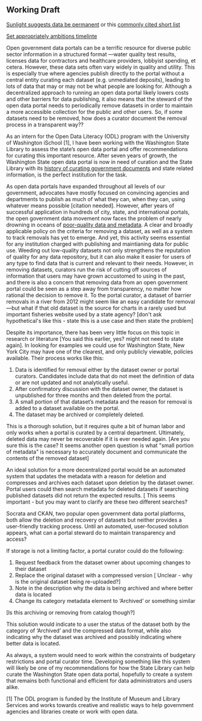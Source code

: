 ## Working Draft


[Sunlight suggests data be permanent](https://sunlightfoundation.com/opendataguidelines/#permanent-access) or this [commonly cited short list](https://sunlightfoundation.com/policy/documents/ten-open-data-principles/)

[Set appropriately ambitions timelinte](https://opendatapolicyhub.sunlightfoundation.com/guidelines/27-timelines/)

Open government data portals can be a terrific resource for diverse public sector information in a structured format —water quality test results, licenses data for contractors and healthcare providers, lobbyist spending, et cetera. However, these data sets often vary widely in quality and utility. This is especially true where agencies publish directly to the portal without a central entity curating each dataset (e.g. unmediated deposits), leading to lots of data that may or may not be what people are looking for.  Although a decentralized approach to running an open data portal likely lowers costs and other barriers for data publishing, it also means that the steward of the open data portal needs to periodically remove datasets in order to maintain a more accessible collection for the public and other users.  So, if some datasets need to be removed, how does a curator document the removal process in a transparent way??

As an intern for the Open Data Literacy (ODL) program with the University of Washington iSchool [1], I have been working with the Washington State Library to assess the state’s open data portal and offer recommendations for curating this important resource. After seven years of growth, the Washington State open data portal is now in need of curation and the State Library with its [history of curating government documents](https://www.sos.wa.gov/library/history.aspx) and state related information, is the perfect institution for the task.

As open data portals have expanded throughout all levels of our government, advocates have mostly focused on convincing agencies and departments to publish as much of what they can, when they can, using whatever means possible [citation needed].  However, after years of successful application in hundreds of city, state, and international portals,  the open government data movement now faces the problem of nearly drowning in oceans of [poor-quality data and metadata](https://blog.okfn.org/2017/05/31/open-data-quality-the-next-shift-in-open-data/). A clear and broadly applicable policy on the criteria for removing a dataset, as well as a system to track removals has yet to emerge. And yet, this activity seems essential for any institution charged with publishing and maintianing data for public use. Weeding out low-quality datasets not only strengthens the reputation of quality for any data repository, but it can also make it easier for users of any type to find data that is current and relevant to their needs.  However, in removing datasets, curators run the risk of cutting off sources of information that users may have grown accustomed to using in the past, and there is also a concern that removing data from an open government portal could be seen as a step away from transparency, no matter how rational the decision to remove it. To the portal curator, a dataset of barrier removals in a river from 2012 might seem like an easy candidate for removal—but what if that old dataset is the source for charts in a rarely used but important fisheries website used by a state agency? [don't ask hypothetical's like this - state this is a use case and then state the problem]

Despite its importance, there has been very little focus on this topic in research or literature [You said this earlier, yes? might not need to state again]. In looking for examples we could use for Washington State, New York City may have one of the clearest, and only publicly viewable, policies available.  Their process works like this:

1.	Data is identified for removal either by the dataset owner or portal curators.  Candidates include data that do not meet the definition of data or are not updated and not analytically useful.
2.	After confirmatory discussion with the dataset owner, the dataset is unpublished for three months and then deleted from the portal.  
3.	A small portion of that dataset’s metadata and the reason for removal is added to a dataset available on the portal. 
4.  The dataset may be archived or completely deleted. 

This is a thorough solution, but it requires quite a bit of human labor and only works when a portal is curated by a central department.  Ultimately, deleted data may never be recoverable if it is ever needed again. [Are you sure this is the case? It seems another open question is what "small portion of metadata" is necessary to accurately document and communicate the contents of the removed dataset]  

An ideal solution for a more decentralized portal would be an automated system that updates the metadata with a reason for deletion and compresses and archives each dataset upon deletion by the dataset owner.  Portal users could then search metadata for deleted datasets if searching published datasets did not return the expected results. [ This seems important - but you may want to clarify are these two different searches? 

Socrata and CKAN, two popular open government data portal platforms, both allow the deletion and recovery of datasets but neither provides a user-friendly tracking process.  Until an automated, user-focused solution appears, what can a portal steward do to maintain transparency and access?

If storage is not a limiting factor, a portal curator could do the following:
1.	Request feedback from the dataset owner about upcoming changes to their dataset
2.	Replace the original dataset with a compressed version [ Unclear - why is the original dataset being re-uploaded?]
3.	Note in the description why the data is being archived and where better data is located
4.	Change its category metadata element to ‘Archived’ or something similar

[Is this archiving or removing from catalog though?] 

This solution would indicate to a user the status of the dataset both by the category of ‘Archived’ and the compressed data format, while also indicating why the dataset was archived and possibly indicating where better data is located.

As always, a system would need to work within the constraints of budgetary restrictions and portal curator time.  Developing something like this system will likely be one of my recommendations for how the State Library can help curate the Washington State open data portal, hopefully to create a system that remains both functional and efficient for data administrators and users alike.


[1] The ODL program is funded by the Institute of Museum and Library Services and works towards creative and realistic ways to help government agencies and libraries create or work with open data. 
